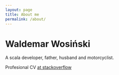 ```yaml
---
layout: page
title: About me
permalink: /about/
---
```


# Waldemar Wosiński
A scala developer, father, husband and motorcyclist.

Profesional CV [at stackoverflow](http://stackoverflow.com/cv/walidus)

